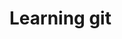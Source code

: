 # Learning git

	

<!--stackedit_data:
eyJoaXN0b3J5IjpbMTU3NDQ2MDYxNSwtMjA3NjM1MTMyNSwyMT
MzNjM0OTI5LC0xODkwMDUzNjkzXX0=
-->